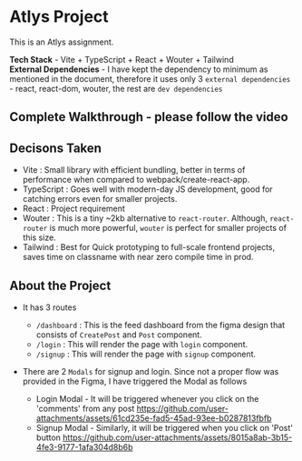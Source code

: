 # Atlys Project

This is an Atlys assignment.

**Tech Stack** - Vite + TypeScript + React + Wouter + Tailwind
<br />
**External Dependencies** - I have kept the dependency to minimum as mentioned in the document, therefore it uses only 3 `external dependencies` - react, react-dom, wouter, the rest are `dev dependencies`

## Complete Walkthrough - please follow the video



## Decisons Taken
- Vite : Small library with efficient bundling, better in terms of performance when compared to webpack/create-react-app.
- TypeScript : Goes well with modern-day JS development, good for catching errors even for smaller projects.
- React : Project requirement
- Wouter : This is a tiny ~2kb alternative to `react-router`. Although, `react-router` is much more powerful, `wouter` is perfect for smaller projects of this size.
- Tailwind : Best for Quick prototyping to full-scale frontend projects, saves time on classname with near zero compile time in prod.

## About the Project
- It has 3 routes
    - `/dashboard` : This is the feed dashboard from the figma design that consists of `CreatePost` and `Post` component.
    - `/login` : This will render the page with `login` component.
    - `/signup` : This will render the page with `signup` component.

- There are 2 `Modals` for signup and login. Since not a proper flow was provided in the Figma, I have triggered the Modal as follows 
    - Login Modal - It will be triggered whenever you click on the 'comments' from any post
https://github.com/user-attachments/assets/61cd235e-fad5-45ad-93ee-b0287813fbfb
    - Signup Modal - Similarly, it will be triggered when you click on 'Post' button
https://github.com/user-attachments/assets/8015a8ab-3b15-4fe3-9177-1afa304d8b6b




